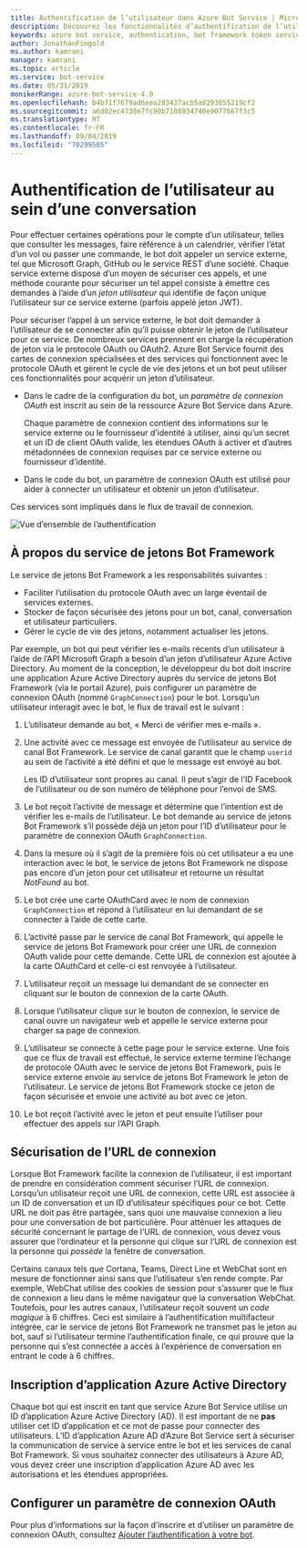 ```yaml
---
title: Authentification de l’utilisateur dans Azure Bot Service | Microsoft Docs
description: Découvrez les fonctionnalités d’authentification de l’utilisateur dans Azure Bot Service.
keywords: azure bot service, authentication, bot framework token service
author: JonathanFingold
ms.author: kamrani
manager: kamrani
ms.topic: article
ms.service: bot-service
ms.date: 05/31/2019
monikerRange: azure-bot-service-4.0
ms.openlocfilehash: b4b71f7679ad6eea283437acb5a8293855219cf2
ms.sourcegitcommit: a6d02ec4738e7fc90b7108934740e9077667f3c5
ms.translationtype: HT
ms.contentlocale: fr-FR
ms.lasthandoff: 09/04/2019
ms.locfileid: "70299505"
---
```

# <a name="user-authentication-within-a-conversation"></a>Authentification de l’utilisateur au sein d’une conversation

Pour effectuer certaines opérations pour le compte d’un utilisateur, telles que consulter les messages, faire référence à un calendrier, vérifier l’état d’un vol ou passer une commande, le bot doit appeler un service externe, tel que Microsoft Graph, GitHub ou le service REST d’une société.
Chaque service externe dispose d’un moyen de sécuriser ces appels, et une méthode courante pour sécuriser un tel appel consiste à émettre ces demandes à l’aide d’un _jeton utilisateur_ qui identifie de façon unique l’utilisateur sur ce service externe (parfois appelé jeton JWT).

Pour sécuriser l’appel à un service externe, le bot doit demander à l’utilisateur de se connecter afin qu’il puisse obtenir le jeton de l’utilisateur pour ce service.
De nombreux services prennent en charge la récupération de jeton via le protocole OAuth ou OAuth2.
Azure Bot Service fournit des cartes de connexion spécialisées et des services qui fonctionnent avec le protocole OAuth et gèrent le cycle de vie des jetons et un bot peut utiliser ces fonctionnalités pour acquérir un jeton d’utilisateur.

- Dans le cadre de la configuration du bot, un _paramètre de connexion OAuth_ est inscrit au sein de la ressource Azure Bot Service dans Azure.

    Chaque paramètre de connexion contient des informations sur le service externe ou le fournisseur d’identité à utiliser, ainsi qu’un secret et un ID de client OAuth valide, les étendues OAuth à activer et d’autres métadonnées de connexion requises par ce service externe ou fournisseur d’identité.

- Dans le code du bot, un paramètre de connexion OAuth est utilisé pour aider à connecter un utilisateur et obtenir un jeton d’utilisateur.

Ces services sont impliqués dans le flux de travail de connexion.

![Vue d’ensemble de l’authentification](./media/bot-builder-concept-authentication.png)

## <a name="about-the-bot-framework-token-service"></a>À propos du service de jetons Bot Framework

Le service de jetons Bot Framework a les responsabilités suivantes :

- Faciliter l’utilisation du protocole OAuth avec un large éventail de services externes.
- Stocker de façon sécurisée des jetons pour un bot, canal, conversation et utilisateur particuliers.
- Gérer le cycle de vie des jetons, notamment actualiser les jetons.

Par exemple, un bot qui peut vérifier les e-mails récents d’un utilisateur à l’aide de l’API Microsoft Graph a besoin d’un jeton d’utilisateur Azure Active Directory. Au moment de la conception, le développeur du bot doit inscrire une application Azure Active Directory auprès du service de jetons Bot Framework (via le portail Azure), puis configurer un paramètre de connexion OAuth (nommé `GraphConnection`) pour le bot. Lorsqu’un utilisateur interagit avec le bot, le flux de travail est le suivant :

1. L’utilisateur demande au bot, « Merci de vérifier mes e-mails ».
1. Une activité avec ce message est envoyée de l’utilisateur au service de canal Bot Framework. Le service de canal garantit que le champ `userid` au sein de l’activité a été défini et que le message est envoyé au bot.

    Les ID d’utilisateur sont propres au canal. Il peut s’agir de l’ID Facebook de l’utilisateur ou de son numéro de téléphone pour l’envoi de SMS.

1. Le bot reçoit l’activité de message et détermine que l’intention est de vérifier les e-mails de l’utilisateur. Le bot demande au service de jetons Bot Framework s’il possède déjà un jeton pour l’ID d’utilisateur pour le paramètre de connexion OAuth `GraphConnection`.
1. Dans la mesure où il s’agit de la première fois où cet utilisateur a eu une interaction avec le bot, le service de jetons Bot Framework ne dispose pas encore d’un jeton pour cet utilisateur et retourne un résultat _NotFound_ au bot.
1. Le bot crée une carte OAuthCard avec le nom de connexion `GraphConnection` et répond à l’utilisateur en lui demandant de se connecter à l’aide de cette carte.
1. L’activité passe par le service de canal Bot Framework, qui appelle le service de jetons Bot Framework pour créer une URL de connexion OAuth valide pour cette demande. Cette URL de connexion est ajoutée à la carte OAuthCard et celle-ci est renvoyée à l’utilisateur.
1. L’utilisateur reçoit un message lui demandant de se connecter en cliquant sur le bouton de connexion de la carte OAuth.
1. Lorsque l’utilisateur clique sur le bouton de connexion, le service de canal ouvre un navigateur web et appelle le service externe pour charger sa page de connexion.
1. L’utilisateur se connecte à cette page pour le service externe. Une fois que ce flux de travail est effectué, le service externe termine l’échange de protocole OAuth avec le service de jetons Bot Framework, puis le service externe envoie au service de jetons Bot Framework le jeton de l’utilisateur. Le service de jetons Bot Framework stocke ce jeton de façon sécurisée et envoie une activité au bot avec ce jeton.
1. Le bot reçoit l’activité avec le jeton et peut ensuite l’utiliser pour effectuer des appels sur l’API Graph.

## <a name="securing-the-sign-in-url"></a>Sécurisation de l’URL de connexion

Lorsque Bot Framework facilite la connexion de l’utilisateur, il est important de prendre en considération comment sécuriser l’URL de connexion. Lorsqu’un utilisateur reçoit une URL de connexion, cette URL est associée à un ID de conversation et un ID d’utilisateur spécifiques pour ce bot. Cette URL ne doit pas être partagée, sans quoi une mauvaise connexion a lieu pour une conversation de bot particulière. Pour atténuer les attaques de sécurité concernant le partage de l’URL de connexion, vous devez vous assurer que l’ordinateur et la personne qui clique sur l’URL de connexion est la personne qui _possède_ la fenêtre de conversation.

Certains canaux tels que Cortana, Teams, Direct Line et WebChat sont en mesure de fonctionner ainsi sans que l’utilisateur s’en rende compte. Par exemple, WebChat utilise des cookies de session pour s’assurer que le flux de connexion a lieu dans le même navigateur que la conversation WebChat. Toutefois, pour les autres canaux, l’utilisateur reçoit souvent un _code magique_ à 6 chiffres. Ceci est similaire à l’authentification multifacteur intégrée, car le service de jetons Bot Framework ne transmet pas le jeton au bot, sauf si l’utilisateur termine l’authentification finale, ce qui prouve que la personne qui s’est connectée a accès à l’expérience de conversation en entrant le code à 6 chiffres.

## <a name="azure-activity-directory-application-registration"></a>Inscription d’application Azure Active Directory

Chaque bot qui est inscrit en tant que service Azure Bot Service utilise un ID d’application Azure Active Directory (AD). Il est important de ne **pas** utiliser cet ID d’application et ce mot de passe pour connecter des utilisateurs. L’ID d’application Azure AD d’Azure Bot Service sert à sécuriser la communication de service à service entre le bot et les services de canal Bot Framework. Si vous souhaitez connecter des utilisateurs à Azure AD, vous devez créer une inscription d’application Azure AD avec les autorisations et les étendues appropriées.

## <a name="configure-an-oauth-connection-setting"></a>Configurer un paramètre de connexion OAuth

Pour plus d’informations sur la façon d’inscrire et d’utiliser un paramètre de connexion OAuth, consultez [Ajouter l’authentification à votre bot](bot-builder-authentication.md).

